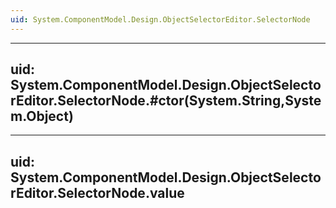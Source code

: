 ```yaml
---
uid: System.ComponentModel.Design.ObjectSelectorEditor.SelectorNode
---
```


---
uid: System.ComponentModel.Design.ObjectSelectorEditor.SelectorNode.#ctor(System.String,System.Object)
---

---
uid: System.ComponentModel.Design.ObjectSelectorEditor.SelectorNode.value
---
